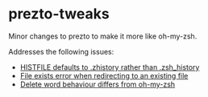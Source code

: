 # prezto-tweaks

Minor changes to prezto to make it more like oh-my-zsh.

Addresses the following issues:
* [HISTFILE defaults to .zhistory rather than .zsh_history](https://github.com/sorin-ionescu/prezto/issues/1766)
* [File exists error when redirecting to an existing file](https://github.com/sorin-ionescu/prezto/issues/1767)
* [Delete word behaviour differs from oh-my-zsh](https://github.com/sorin-ionescu/prezto/issues/1774)